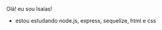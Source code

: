 Olá! eu sou Isaías!
- estou estudando node.js, express, sequelize, html e css


<!---
Isaiasodr/Isaiasodr is a ✨ special ✨ repository because its `README.md` (this file) appears on your GitHub profile.
You can click the Preview link to take a look at your changes.
--->
